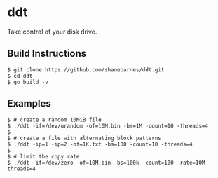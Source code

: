 # ddt

Take control of your disk drive.

## Build Instructions

``` shell
$ git clone https://github.com/shanebarnes/ddt.git
$ cd ddt
$ go build -v
```

## Examples

``` shell
$ # create a random 10MiB file
$ ./ddt -if=/dev/urandom -of=10M.bin -bs=1M -count=10 -threads=4
$
$ # create a file with alternating block patterns
$ ./ddt -ip=1 -ip=2 -of=1K.txt -bs=100 -count=10 -threads=4
$
$ # limit the copy rate
$ ./ddt -if=/dev/zero -of=10M.bin -bs=100k -count=100 -rate=10M -threads=4
```
